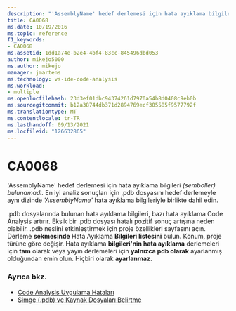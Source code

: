```yaml
---
description: "'AssemblyName' hedef derlemesi için hata ayıklama bilgileri (semboller) bulunamadı."
title: CA0068
ms.date: 10/19/2016
ms.topic: reference
f1_keywords:
- CA0068
ms.assetid: 1dd1a74e-b2e4-4bf4-83cc-845496dbd053
author: mikejo5000
ms.author: mikejo
manager: jmartens
ms.technology: vs-ide-code-analysis
ms.workload:
- multiple
ms.openlocfilehash: 23d3ef01dbc94374261d7970a54b8d0408c9eb0b
ms.sourcegitcommit: b12a38744db371d2894769ecf305585f9577792f
ms.translationtype: MT
ms.contentlocale: tr-TR
ms.lasthandoff: 09/13/2021
ms.locfileid: "126632865"
---
```

# <a name="ca0068"></a>CA0068

'AssemblyName' hedef derlemesi için hata ayıklama bilgileri *(semboller) bulunamadı.* En iyi analiz sonuçları için ,pdb dosyasını hedef derlemeyle aynı dizinde *'AssemblyName'* hata ayıklama bilgileriyle birlikte dahil edin.

.pdb dosyalarında bulunan hata ayıklama bilgileri, bazı hata ayıklama Code Analysis artırır. Eksik bir .pdb dosyası hatalı pozitif sonuç artışına neden olabilir. .pdb neslini etkinleştirmek için proje özellikleri sayfasını açın. Derleme **sekmesinde** Hata Ayıklama **Bilgileri listesini** bulun. Konum, proje türüne göre değişir. Hata ayıklama **bilgileri'nin hata ayıklama** derlemeleri için **tam** olarak veya yayın derlemeleri için  **yalnızca pdb olarak** ayarlanmış olduğundan emin olun. Hiçbiri olarak **ayarlanmaz.**

### <a name="see-also"></a>Ayrıca bkz.

- [Code Analysis Uygulama Hataları](../code-quality/code-analysis-application-errors.md)
- [Simge (.pdb) ve Kaynak Dosyaları Belirtme](../debugger/specify-symbol-dot-pdb-and-source-files-in-the-visual-studio-debugger.md)
